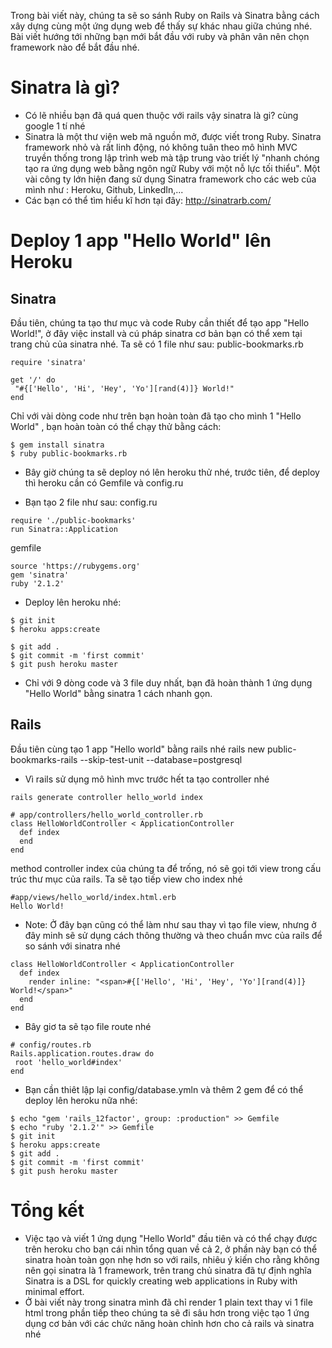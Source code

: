 Trong bài viết này, chúng ta sẽ so sánh Ruby on Rails và Sinatra bằng cách xây dựng cùng một ứng dụng web để thấy sự khác nhau giữa chúng nhé.
Bài viết hướng tới những bạn mới bắt đầu với ruby và phân vân nên chọn framework nào để bắt đầu nhé.
# Sinatra là gì?
- Có lẽ nhiều bạn đã quá quen thuộc với rails vậy sinatra là gi? cùng google 1 tí nhé
- Sinatra là một thư viện web mã nguồn mở, được viết trong Ruby. Sinatra framework nhỏ và rất linh động, nó không tuân theo mô hình MVC truyền thống trong lập trình web mà tập trung vào triết lý "nhanh chóng tạo ra ứng dụng web bằng ngôn ngữ Ruby với một nỗ lực tối thiểu". Một vài công ty lớn hiện đang sử dụng Sinatra framework cho các web của mình như : Heroku, Github, LinkedIn,...
- Các bạn có thể tìm hiểu kĩ hơn tại đây: http://sinatrarb.com/
# Deploy 1 app "Hello World" lên Heroku
## Sinatra
Đầu tiên, chúng ta tạo thư mục và code Ruby cần thiết để tạo app "Hello World!", ở đây việc install và cú pháp sinatra cơ bản bạn có thể xem tại trang chủ của sinatra nhé.
Ta sẽ có 1 file như sau: public-bookmarks.rb
```
require 'sinatra'

get '/' do
 "#{['Hello', 'Hi', 'Hey', 'Yo'][rand(4)]} World!"
end
```
Chỉ với vài dòng code như trên bạn hoàn toàn đã tạo cho mình 1 "Hello World" , bạn hoàn toàn có thể chạy thử bằng cách:
```
$ gem install sinatra
$ ruby public-bookmarks.rb
```
- Bây giờ chúng ta sẽ deploy nó lên heroku thử nhé, trước tiên, để deploy thì heroku cần có Gemfile và config.ru
+ Bạn tạo 2 file như sau:
config.ru
```
require './public-bookmarks'
run Sinatra::Application
```
gemfile
```
source 'https://rubygems.org'
gem 'sinatra'
ruby '2.1.2'
```
- Deploy lên heroku nhé:
```
$ git init
$ heroku apps:create

$ git add .
$ git commit -m 'first commit'
$ git push heroku master
```
- Chỉ với 9 dòng code và 3 file duy nhất, bạn đã hoàn thành 1 ứng dụng "Hello World" bằng sinatra 1 cách nhanh gọn.
## Rails
Đầu tiên cùng tạo 1 app "Hello world" bằng rails nhé
rails new public-bookmarks-rails --skip-test-unit --database=postgresql
- Vì rails sử dụng mô hình mvc trước hết ta tạo controller nhé 
```
rails generate controller hello_world index
```
```
# app/controllers/hello_world_controller.rb
class HelloWorldController < ApplicationController
  def index
  end
end
```
method controller index của chúng ta để trống, nó sẽ gọi tới view trong cấu trúc thư mục của rails. Ta sẽ tạo tiếp view cho index nhé
```
#app/views/hello_world/index.html.erb
Hello World!
```
- Note: Ở đây bạn cũng có thể làm như sau thay vì tạo file view, nhưng ở đây minh sẽ sử dụng cách thông thường và theo chuẩn mvc của rails để so sánh với sinatra nhé
```
class HelloWorldController < ApplicationController
  def index
    render inline: "<span>#{['Hello', 'Hi', 'Hey', 'Yo'][rand(4)]} World!</span>"
  end
end
```
- Bây giơ ta sẽ tạo file route nhé
```
# config/routes.rb
Rails.application.routes.draw do
 root 'hello_world#index'
end
```
- Bạn cần thiêt lập lại config/database.ymln và thêm 2 gem để có thể deploy lên heroku nữa nhé:
```
$ echo "gem 'rails_12factor', group: :production" >> Gemfile
$ echo "ruby '2.1.2'" >> Gemfile
$ git init
$ heroku apps:create
$ git add .
$ git commit -m 'first commit'
$ git push heroku master
```
#  Tổng kết
- Việc tạo và viết 1 ứng dụng "Hello World" đầu tiên và có thể chạy được trên heroku cho bạn cái nhìn tổng quan về cả 2, ở phần này bạn có thể sinatra hoàn toàn  gọn nhẹ hơn so với rails, nhiêu ý kiến cho rằng không nên gọi sinatra là 1 framework, trên trang chủ sinatra đã tự định nghĩa Sinatra is a DSL for quickly creating web applications in Ruby with minimal effort. 
- Ở bài viết này trong sinatra mình đã chỉ render 1 plain text thay vi 1 file html trong phần tiếp theo chúng ta sẽ đi sâu hơn trong việc tạo 1 ứng dụng cơ bản với các chức năng hoàn chỉnh hơn cho cả rails và sinatra nhé
